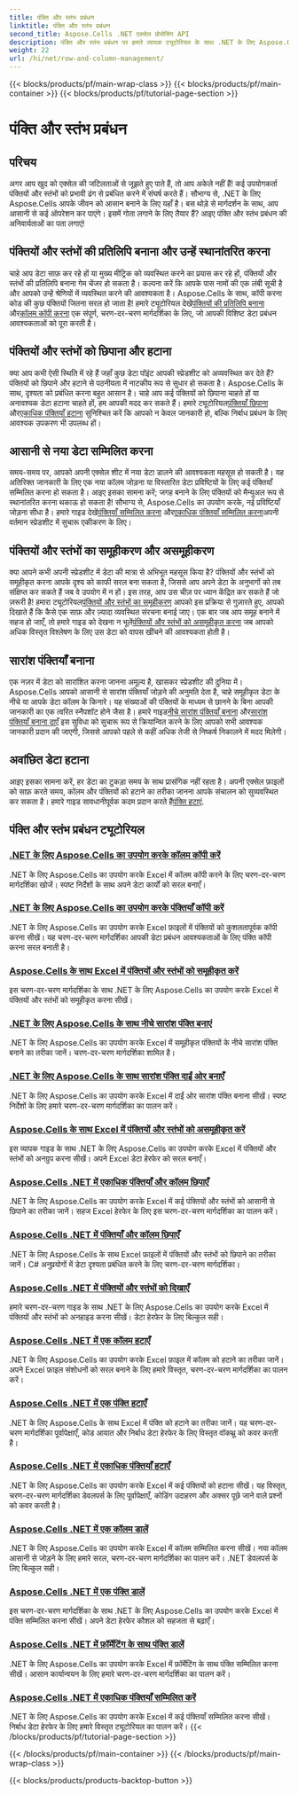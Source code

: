 ```yaml
---
title: पंक्ति और स्तंभ प्रबंधन
linktitle: पंक्ति और स्तंभ प्रबंधन
second_title: Aspose.Cells .NET एक्सेल प्रोसेसिंग API
description: पंक्ति और स्तंभ प्रबंधन पर हमारे व्यापक ट्यूटोरियल के साथ .NET के लिए Aspose.Cells की शक्ति को अनलॉक करें और अपने एक्सेल कौशल को आसानी से बढ़ाएं।
weight: 22
url: /hi/net/row-and-column-management/
---
```


{{< blocks/products/pf/main-wrap-class >}}
{{< blocks/products/pf/main-container >}}
{{< blocks/products/pf/tutorial-page-section >}}

# पंक्ति और स्तंभ प्रबंधन

## परिचय

अगर आप खुद को एक्सेल की जटिलताओं से जूझते हुए पाते हैं, तो आप अकेले नहीं हैं! कई उपयोगकर्ता पंक्तियों और स्तंभों को प्रभावी ढंग से प्रबंधित करने में संघर्ष करते हैं। सौभाग्य से, .NET के लिए Aspose.Cells आपके जीवन को आसान बनाने के लिए यहाँ है। बस थोड़े से मार्गदर्शन के साथ, आप आसानी से कई ऑपरेशन कर पाएंगे। इसमें गोता लगाने के लिए तैयार हैं? आइए पंक्ति और स्तंभ प्रबंधन की अनिवार्यताओं का पता लगाएं!

## पंक्तियों और स्तंभों की प्रतिलिपि बनाना और उन्हें स्थानांतरित करना

 चाहे आप डेटा साफ़ कर रहे हों या मुख्य मीट्रिक को व्यवस्थित करने का प्रयास कर रहे हों, पंक्तियों और स्तंभों की प्रतिलिपि बनाना गेम चेंजर हो सकता है। कल्पना करें कि आपके पास नामों की एक लंबी सूची है और आपको उन्हें श्रेणियों में व्यवस्थित करने की आवश्यकता है। Aspose.Cells के साथ, कॉपी करना कोड की कुछ पंक्तियों जितना सरल हो जाता है! हमारे ट्यूटोरियल देखें[पंक्तियों की प्रतिलिपि बनाना](./copying-rows/) और[कॉलम कॉपी करना](./copying-columns/) एक संपूर्ण, चरण-दर-चरण मार्गदर्शिका के लिए, जो आपकी विशिष्ट डेटा प्रबंधन आवश्यकताओं को पूरा करती है।

## पंक्तियों और स्तंभों को छिपाना और हटाना

 क्या आप कभी ऐसी स्थिति में रहे हैं जहाँ कुछ डेटा पॉइंट आपकी स्प्रेडशीट को अव्यवस्थित कर देते हैं? पंक्तियों को छिपाने और हटाने से पठनीयता में नाटकीय रूप से सुधार हो सकता है। Aspose.Cells के साथ, दृश्यता को प्रबंधित करना बहुत आसान है। चाहे आप कई पंक्तियों को छिपाना चाहते हों या अनावश्यक डेटा हटाना चाहते हों, हम आपकी मदद कर सकते हैं। हमारे ट्यूटोरियल[पंक्तियाँ छिपाना](./hide-rows-columns-aspose-cells/) और[एकाधिक पंक्तियाँ हटाना](./delete-multiple-rows-aspose-cells/) सुनिश्चित करें कि आपको न केवल जानकारी हो, बल्कि निर्बाध प्रबंधन के लिए आवश्यक उपकरण भी उपलब्ध हों।

## आसानी से नया डेटा सम्मिलित करना

 समय-समय पर, आपको अपनी एक्सेल शीट में नया डेटा डालने की आवश्यकता महसूस हो सकती है। यह अतिरिक्त जानकारी के लिए एक नया कॉलम जोड़ना या विस्तारित डेटा प्रविष्टियों के लिए कई पंक्तियाँ सम्मिलित करना हो सकता है। आइए इसका सामना करें; जगह बनाने के लिए पंक्तियों को मैन्युअल रूप से स्थानांतरित करना थकाऊ हो सकता है! सौभाग्य से, Aspose.Cells का उपयोग करके, नई प्रविष्टियाँ जोड़ना सीधा है। हमारे गाइड देखें[पंक्तियाँ सम्मिलित करना](./insert-row-aspose-cells/) और[एकाधिक पंक्तियाँ सम्मिलित करना](./insert-multiple-rows-aspose-cells/)अपनी वर्तमान स्प्रेडशीट में सुचारू एकीकरण के लिए।

## पंक्तियों और स्तंभों का समूहीकरण और असमूहीकरण

 क्या आपने कभी अपनी स्प्रेडशीट में डेटा की मात्रा से अभिभूत महसूस किया है? पंक्तियों और स्तंभों को समूहीकृत करना आपके दृश्य को काफी सरल बना सकता है, जिससे आप अपने डेटा के अनुभागों को तब संक्षिप्त कर सकते हैं जब वे उपयोग में न हों। इस तरह, आप उस चीज़ पर ध्यान केंद्रित कर सकते हैं जो ज़रूरी है! हमारा ट्यूटोरियल[पंक्तियों और स्तंभों का समूहीकरण](./grouping-rows-and-columns/) आपको इस प्रक्रिया से गुज़ारते हुए, आपको दिखाते हैं कि कैसे एक साफ़ और ज़्यादा व्यवस्थित संरचना बनाई जाए। एक बार जब आप समूह बनाने में सहज हो जाएँ, तो हमारे गाइड को देखना न भूलें[पंक्तियों और स्तंभों को असमूहीकृत करना](./ungrouping-rows-and-columns/) जब आपको अधिक विस्तृत विश्लेषण के लिए उस डेटा को वापस खींचने की आवश्यकता होती है।

## सारांश पंक्तियाँ बनाना

एक नज़र में डेटा को सारांशित करना जानना अमूल्य है, खासकर स्प्रेडशीट की दुनिया में। Aspose.Cells आपको आसानी से सारांश पंक्तियाँ जोड़ने की अनुमति देता है, चाहे समूहीकृत डेटा के नीचे या आपके डेटा कॉलम के किनारे। यह संख्याओं की पंक्तियों के माध्यम से छानने के बिना आपकी जानकारी का एक त्वरित स्नैपशॉट होने जैसा है। हमारे गाइड[नीचे सारांश पंक्तियाँ बनाना](./summary-row-below/) और[सारांश पंक्तियाँ बनाना दाएँ](./summary-row-right/) इस सुविधा को सुचारू रूप से क्रियान्वित करने के लिए आपको सभी आवश्यक जानकारी प्रदान की जाएगी, जिससे आपको पहले से कहीं अधिक तेजी से निष्कर्ष निकालने में मदद मिलेगी।

## अवांछित डेटा हटाना

 आइए इसका सामना करें, हर डेटा का टुकड़ा समय के साथ प्रासंगिक नहीं रहता है। अपनी एक्सेल फ़ाइलों को साफ़ करते समय, कॉलम और पंक्तियों को हटाने का तरीका जानना आपके संचालन को सुव्यवस्थित कर सकता है। हमारे गाइड सावधानीपूर्वक कदम प्रदान करते हैं[पंक्ति हटाएं](./delete-row-aspose-cells/).

## पंक्ति और स्तंभ प्रबंधन ट्यूटोरियल
### [.NET के लिए Aspose.Cells का उपयोग करके कॉलम कॉपी करें](./copying-columns/)
.NET के लिए Aspose.Cells का उपयोग करके Excel में कॉलम कॉपी करने के लिए चरण-दर-चरण मार्गदर्शिका खोजें। स्पष्ट निर्देशों के साथ अपने डेटा कार्यों को सरल बनाएँ।
### [.NET के लिए Aspose.Cells का उपयोग करके पंक्तियाँ कॉपी करें](./copying-rows/)
.NET के लिए Aspose.Cells का उपयोग करके Excel फ़ाइलों में पंक्तियों को कुशलतापूर्वक कॉपी करना सीखें। यह चरण-दर-चरण मार्गदर्शिका आपकी डेटा प्रबंधन आवश्यकताओं के लिए पंक्ति कॉपी करना सरल बनाती है।
### [Aspose.Cells के साथ Excel में पंक्तियों और स्तंभों को समूहीकृत करें](./grouping-rows-and-columns/)
इस चरण-दर-चरण मार्गदर्शिका के साथ .NET के लिए Aspose.Cells का उपयोग करके Excel में पंक्तियों और स्तंभों को समूहीकृत करना सीखें।
### [.NET के लिए Aspose.Cells के साथ नीचे सारांश पंक्ति बनाएं](./summary-row-below/)
.NET के लिए Aspose.Cells का उपयोग करके Excel में समूहीकृत पंक्तियों के नीचे सारांश पंक्ति बनाने का तरीका जानें। चरण-दर-चरण मार्गदर्शिका शामिल है।
### [.NET के लिए Aspose.Cells के साथ सारांश पंक्ति दाईं ओर बनाएँ](./summary-row-right/)
.NET के लिए Aspose.Cells का उपयोग करके Excel में दाईं ओर सारांश पंक्ति बनाना सीखें। स्पष्ट निर्देशों के लिए हमारे चरण-दर-चरण मार्गदर्शिका का पालन करें।
### [Aspose.Cells के साथ Excel में पंक्तियों और स्तंभों को असमूहीकृत करें](./ungrouping-rows-and-columns/)
इस व्यापक गाइड के साथ .NET के लिए Aspose.Cells का उपयोग करके Excel में पंक्तियों और स्तंभों को अनग्रुप करना सीखें। अपने Excel डेटा हेरफेर को सरल बनाएँ।
### [Aspose.Cells .NET में एकाधिक पंक्तियाँ और कॉलम छिपाएँ](./hide-multiple-rows-columns-aspose-cells/)
.NET के लिए Aspose.Cells का उपयोग करके Excel में कई पंक्तियों और स्तंभों को आसानी से छिपाने का तरीका जानें। सहज Excel हेरफेर के लिए इस चरण-दर-चरण मार्गदर्शिका का पालन करें।
### [Aspose.Cells .NET में पंक्तियाँ और कॉलम छिपाएँ](./hide-rows-columns-aspose-cells/)
.NET के लिए Aspose.Cells के साथ Excel फ़ाइलों में पंक्तियों और स्तंभों को छिपाने का तरीका जानें। C# अनुप्रयोगों में डेटा दृश्यता प्रबंधित करने के लिए चरण-दर-चरण मार्गदर्शिका।
### [Aspose.Cells .NET में पंक्तियों और स्तंभों को दिखाएँ](./unhide-rows-columns-aspose-cells/)
हमारे चरण-दर-चरण गाइड के साथ .NET के लिए Aspose.Cells का उपयोग करके Excel में पंक्तियों और स्तंभों को अनहाइड करना सीखें। डेटा हेरफेर के लिए बिल्कुल सही।
### [Aspose.Cells .NET में एक कॉलम हटाएँ](./delete-column-aspose-cells/)
.NET के लिए Aspose.Cells का उपयोग करके Excel फ़ाइल में कॉलम को हटाने का तरीका जानें। अपने Excel फ़ाइल संशोधनों को सरल बनाने के लिए हमारे विस्तृत, चरण-दर-चरण मार्गदर्शिका का पालन करें।
### [Aspose.Cells .NET में एक पंक्ति हटाएँ](./delete-row-aspose-cells/)
.NET के लिए Aspose.Cells के साथ Excel में पंक्ति को हटाने का तरीका जानें। यह चरण-दर-चरण मार्गदर्शिका पूर्वापेक्षाएँ, कोड आयात और निर्बाध डेटा हेरफेर के लिए विस्तृत वॉकथ्रू को कवर करती है।
### [Aspose.Cells .NET में एकाधिक पंक्तियाँ हटाएँ](./delete-multiple-rows-aspose-cells/)
.NET के लिए Aspose.Cells का उपयोग करके Excel में कई पंक्तियों को हटाना सीखें। यह विस्तृत, चरण-दर-चरण मार्गदर्शिका डेवलपर्स के लिए पूर्वापेक्षाएँ, कोडिंग उदाहरण और अक्सर पूछे जाने वाले प्रश्नों को कवर करती है।
### [Aspose.Cells .NET में एक कॉलम डालें](./insert-column-aspose-cells/)
.NET के लिए Aspose.Cells का उपयोग करके Excel में कॉलम सम्मिलित करना सीखें। नया कॉलम आसानी से जोड़ने के लिए हमारे सरल, चरण-दर-चरण मार्गदर्शिका का पालन करें। .NET डेवलपर्स के लिए बिल्कुल सही।
### [Aspose.Cells .NET में एक पंक्ति डालें](./insert-row-aspose-cells/)
इस चरण-दर-चरण मार्गदर्शिका के साथ .NET के लिए Aspose.Cells का उपयोग करके Excel में पंक्ति सम्मिलित करना सीखें। अपने डेटा हेरफेर कौशल को सहजता से बढ़ाएँ।
### [Aspose.Cells .NET में फ़ॉर्मेटिंग के साथ पंक्ति डालें](./insert-row-formatting-aspose-cells/)
.NET के लिए Aspose.Cells का उपयोग करके Excel में फ़ॉर्मेटिंग के साथ पंक्ति सम्मिलित करना सीखें। आसान कार्यान्वयन के लिए हमारे चरण-दर-चरण मार्गदर्शिका का पालन करें।
### [Aspose.Cells .NET में एकाधिक पंक्तियाँ सम्मिलित करें](./insert-multiple-rows-aspose-cells/)
.NET के लिए Aspose.Cells का उपयोग करके Excel में कई पंक्तियाँ सम्मिलित करना सीखें। निर्बाध डेटा हेरफेर के लिए हमारे विस्तृत ट्यूटोरियल का पालन करें।
{{< /blocks/products/pf/tutorial-page-section >}}

{{< /blocks/products/pf/main-container >}}
{{< /blocks/products/pf/main-wrap-class >}}

{{< blocks/products/products-backtop-button >}}
